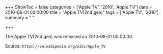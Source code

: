 +++
ShowToc = false
categories = ['Apple TV', '2010', 'Apple TV']
date = 2010-09-01 00:00:00
title = "Apple TV(2nd gen)"
tags = ['Apple TV', '2010']
summary = " "

+++

The Apple TV(2nd gen) was released on 2010-09-01 00:00:00.

Source: `https://en.wikipedia.org/wiki/Apple_TV`

